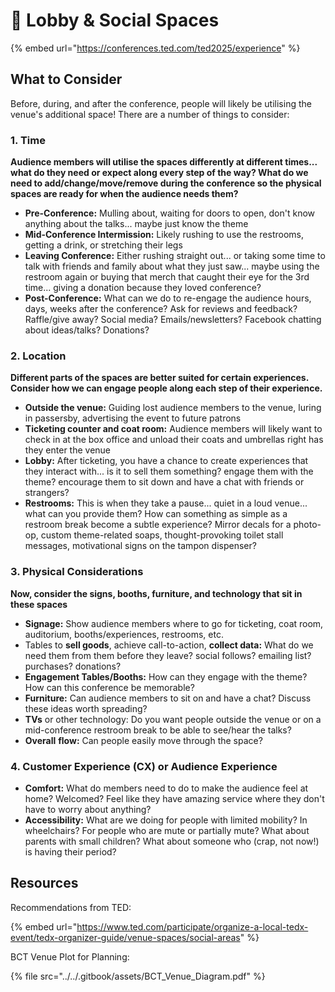 # 🤝 Lobby & Social Spaces

{% embed url="https://conferences.ted.com/ted2025/experience" %}

## What to Consider

Before, during, and after the conference, people will likely be utilising the venue's additional space! There are a number of things to consider:

### 1. Time

**Audience members will utilise the spaces differently at different times... what do they need or expect along every step of the way? What do we need to add/change/move/remove during the conference so the physical spaces are ready for when the audience needs them?**

* **Pre-Conference:** Mulling about, waiting for doors to open, don't know anything about the talks... maybe just know the theme
* **Mid-Conference Intermission:** Likely rushing to use the restrooms, getting a drink, or stretching their legs
* **Leaving Conference:** Either rushing straight out... or taking some time to talk with friends and family about what they just saw... maybe using the restroom again or buying that merch that caught their eye for the 3rd time... giving a donation because they loved conference?
* **Post-Conference:** What can we do to re-engage the audience hours, days, weeks after the conference? Ask for reviews and feedback? Raffle/give away? Social media? Emails/newsletters? Facebook chatting about ideas/talks? Donations?

### 2. Location

**Different parts of the spaces are better suited for certain experiences. Consider how we can engage people along each step of their experience.**

* **Outside the venue:**  Guiding lost audience members to the venue, luring in passersby, advertising the event to future patrons
* **Ticketing counter and coat room:** Audience members will likely want to check in at the box office and unload their coats and umbrellas right has they enter the venue
* **Lobby:** After ticketing, you have a chance to create experiences that they interact with... is it to sell them something? engage them with the theme? encourage them to sit down and have a chat with friends or strangers?
* **Restrooms:** This is when they take a pause... quiet in a loud venue... what can you provide them? How can something as simple as a restroom break become a subtle experience? Mirror decals for a photo-op, custom theme-related soaps, thought-provoking toilet stall messages, motivational signs on the tampon dispenser?

### **3. Physical Considerations**

**Now, consider the signs, booths, furniture, and technology that sit in these spaces**

* **Signage:** Show audience members where to go for ticketing, coat room, auditorium, booths/experiences, restrooms, etc.
* Tables to **sell goods**, achieve call-to-action, **collect data:** What do we need them from them before they leave? social follows? emailing list? purchases? donations?
* **Engagement Tables/Booths:** How can they engage with the theme? How can this conference be memorable?
* **Furniture:** Can audience members to sit on and have a chat? Discuss these ideas worth spreading?
* **TVs** or other technology: Do you want people outside the venue or on a mid-conference restroom break to be able to see/hear the talks?
* **Overall** **flow:** Can people easily move through the space?

### **4. Customer Experience (CX) or Audience Experience**

* **Comfort:** What do members need to do to make the audience feel at home? Welcomed? Feel like they have amazing service where they don't have to worry about anything?
* **Accessibility:** What are we doing for people with limited mobility? In wheelchairs? For people who are mute or partially mute? What about parents with small children? What about someone who (crap, not now!) is having their period?

## Resources

Recommendations from TED:

{% embed url="https://www.ted.com/participate/organize-a-local-tedx-event/tedx-organizer-guide/venue-spaces/social-areas" %}

BCT Venue Plot for Planning:

{% file src="../../.gitbook/assets/BCT_Venue_Diagram.pdf" %}


